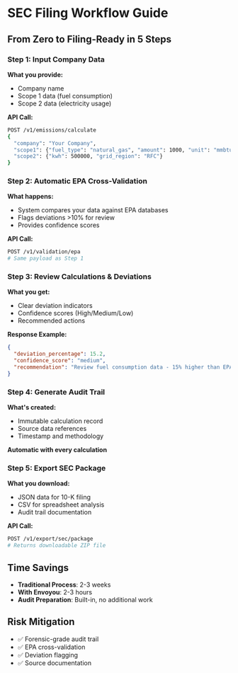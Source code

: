 # SEC Filing Workflow Guide

## From Zero to Filing-Ready in 5 Steps

### Step 1: Input Company Data
**What you provide:**
- Company name
- Scope 1 data (fuel consumption)
- Scope 2 data (electricity usage)

**API Call:**
```bash
POST /v1/emissions/calculate
{
  "company": "Your Company",
  "scope1": {"fuel_type": "natural_gas", "amount": 1000, "unit": "mmbtu"},
  "scope2": {"kwh": 500000, "grid_region": "RFC"}
}
```

### Step 2: Automatic EPA Cross-Validation
**What happens:**
- System compares your data against EPA databases
- Flags deviations >10% for review
- Provides confidence scores

**API Call:**
```bash
POST /v1/validation/epa
# Same payload as Step 1
```

### Step 3: Review Calculations & Deviations
**What you get:**
- Clear deviation indicators
- Confidence scores (High/Medium/Low)
- Recommended actions

**Response Example:**
```json
{
  "deviation_percentage": 15.2,
  "confidence_score": "medium",
  "recommendation": "Review fuel consumption data - 15% higher than EPA average"
}
```

### Step 4: Generate Audit Trail
**What's created:**
- Immutable calculation record
- Source data references
- Timestamp and methodology

**Automatic with every calculation**

### Step 5: Export SEC Package
**What you download:**
- JSON data for 10-K filing
- CSV for spreadsheet analysis
- Audit trail documentation

**API Call:**
```bash
POST /v1/export/sec/package
# Returns downloadable ZIP file
```

## Time Savings
- **Traditional Process**: 2-3 weeks
- **With Envoyou**: 2-3 hours
- **Audit Preparation**: Built-in, no additional work

## Risk Mitigation
- ✅ Forensic-grade audit trail
- ✅ EPA cross-validation
- ✅ Deviation flagging
- ✅ Source documentation